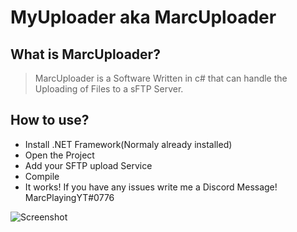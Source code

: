 # MyUploader aka MarcUploader

## What is MarcUploader?
> MarcUploader is a Software Written in c# that can handle the Uploading of Files to a sFTP Server.

## How to use?
* Install .NET Framework(Normaly already  installed)
* Open the Project
* Add your SFTP upload Service
* Compile
* It works!
If you have any issues write me a Discord Message! MarcPlayingYT#0776

![Screenshot](https://marc.enjuu.click/download/5971148.PNG)
